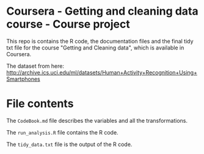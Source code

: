# Coursera - Getting and cleaning data course - Course project

This repo is contains the R code, the documentation files and the final tidy txt file for the course "Getting and Cleaning data", which is available in Coursera.

The dataset from here: http://archive.ics.uci.edu/ml/datasets/Human+Activity+Recognition+Using+Smartphones

# File contents

The `CodeBook.md` file describes the variables and all the transformations.

The `run_analysis.R` file contains the R code.

The `tidy_data.txt` file is the output of the R code.
